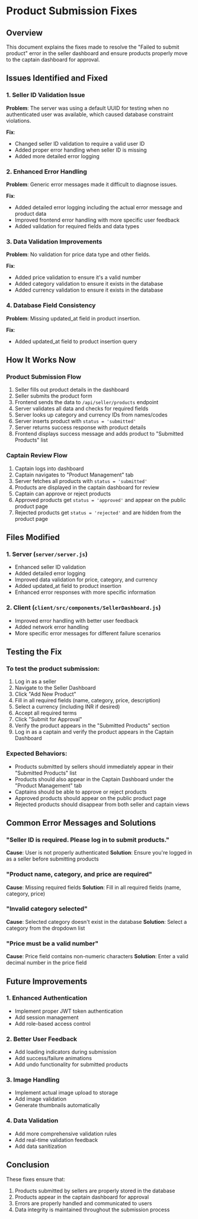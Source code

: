# Product Submission Fixes

## Overview
This document explains the fixes made to resolve the "Failed to submit product" error in the seller dashboard and ensure products properly move to the captain dashboard for approval.

## Issues Identified and Fixed

### 1. Seller ID Validation Issue
**Problem**: The server was using a default UUID for testing when no authenticated user was available, which caused database constraint violations.

**Fix**: 
- Changed seller ID validation to require a valid user ID
- Added proper error handling when seller ID is missing
- Added more detailed error logging

### 2. Enhanced Error Handling
**Problem**: Generic error messages made it difficult to diagnose issues.

**Fix**:
- Added detailed error logging including the actual error message and product data
- Improved frontend error handling with more specific user feedback
- Added validation for required fields and data types

### 3. Data Validation Improvements
**Problem**: No validation for price data type and other fields.

**Fix**:
- Added price validation to ensure it's a valid number
- Added category validation to ensure it exists in the database
- Added currency validation to ensure it exists in the database

### 4. Database Field Consistency
**Problem**: Missing updated_at field in product insertion.

**Fix**:
- Added updated_at field to product insertion query

## How It Works Now

### Product Submission Flow
1. Seller fills out product details in the dashboard
2. Seller submits the product form
3. Frontend sends the data to `/api/seller/products` endpoint
4. Server validates all data and checks for required fields
5. Server looks up category and currency IDs from names/codes
6. Server inserts product with `status = 'submitted'`
7. Server returns success response with product details
8. Frontend displays success message and adds product to "Submitted Products" list

### Captain Review Flow
1. Captain logs into dashboard
2. Captain navigates to "Product Management" tab
3. Server fetches all products with `status = 'submitted'`
4. Products are displayed in the captain dashboard for review
5. Captain can approve or reject products
6. Approved products get `status = 'approved'` and appear on the public product page
7. Rejected products get `status = 'rejected'` and are hidden from the product page

## Files Modified

### 1. Server (`server/server.js`)
- Enhanced seller ID validation
- Added detailed error logging
- Improved data validation for price, category, and currency
- Added updated_at field to product insertion
- Enhanced error responses with more specific information

### 2. Client (`client/src/components/SellerDashboard.js`)
- Improved error handling with better user feedback
- Added network error handling
- More specific error messages for different failure scenarios

## Testing the Fix

### To test the product submission:
1. Log in as a seller
2. Navigate to the Seller Dashboard
3. Click "Add New Product"
4. Fill in all required fields (name, category, price, description)
5. Select a currency (including INR if desired)
6. Accept all required terms
7. Click "Submit for Approval"
8. Verify the product appears in the "Submitted Products" section
9. Log in as a captain and verify the product appears in the Captain Dashboard

### Expected Behaviors:
- Products submitted by sellers should immediately appear in their "Submitted Products" list
- Products should also appear in the Captain Dashboard under the "Product Management" tab
- Captains should be able to approve or reject products
- Approved products should appear on the public product page
- Rejected products should disappear from both seller and captain views

## Common Error Messages and Solutions

### "Seller ID is required. Please log in to submit products."
**Cause**: User is not properly authenticated
**Solution**: Ensure you're logged in as a seller before submitting products

### "Product name, category, and price are required"
**Cause**: Missing required fields
**Solution**: Fill in all required fields (name, category, price)

### "Invalid category selected"
**Cause**: Selected category doesn't exist in the database
**Solution**: Select a category from the dropdown list

### "Price must be a valid number"
**Cause**: Price field contains non-numeric characters
**Solution**: Enter a valid decimal number in the price field

## Future Improvements

### 1. Enhanced Authentication
- Implement proper JWT token authentication
- Add session management
- Add role-based access control

### 2. Better User Feedback
- Add loading indicators during submission
- Add success/failure animations
- Add undo functionality for submitted products

### 3. Image Handling
- Implement actual image upload to storage
- Add image validation
- Generate thumbnails automatically

### 4. Data Validation
- Add more comprehensive validation rules
- Add real-time validation feedback
- Add data sanitization

## Conclusion

These fixes ensure that:
1. Products submitted by sellers are properly stored in the database
2. Products appear in the captain dashboard for approval
3. Errors are properly handled and communicated to users
4. Data integrity is maintained throughout the submission process